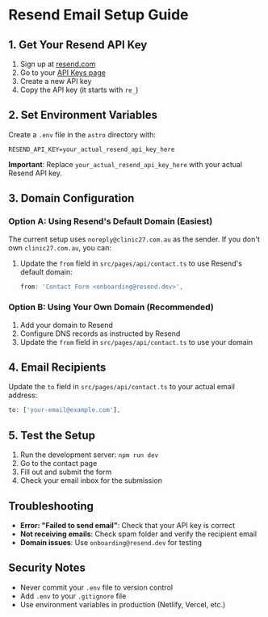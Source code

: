 # Resend Email Setup Guide

## 1. Get Your Resend API Key

1. Sign up at [resend.com](https://resend.com)
2. Go to your [API Keys page](https://resend.com/api-keys)
3. Create a new API key
4. Copy the API key (it starts with `re_`)

## 2. Set Environment Variables

Create a `.env` file in the `astro` directory with:

```
RESEND_API_KEY=your_actual_resend_api_key_here
```

**Important**: Replace `your_actual_resend_api_key_here` with your actual Resend API key.

## 3. Domain Configuration

### Option A: Using Resend's Default Domain (Easiest)
The current setup uses `noreply@clinic27.com.au` as the sender. If you don't own `clinic27.com.au`, you can:

1. Update the `from` field in `src/pages/api/contact.ts` to use Resend's default domain:
   ```typescript
   from: 'Contact Form <onboarding@resend.dev>',
   ```

### Option B: Using Your Own Domain (Recommended)
1. Add your domain to Resend
2. Configure DNS records as instructed by Resend
3. Update the `from` field in `src/pages/api/contact.ts` to use your domain

## 4. Email Recipients

Update the `to` field in `src/pages/api/contact.ts` to your actual email address:

```typescript
to: ['your-email@example.com'],
```

## 5. Test the Setup

1. Run the development server: `npm run dev`
2. Go to the contact page
3. Fill out and submit the form
4. Check your email inbox for the submission

## Troubleshooting

- **Error: "Failed to send email"**: Check that your API key is correct
- **Not receiving emails**: Check spam folder and verify the recipient email
- **Domain issues**: Use `onboarding@resend.dev` for testing

## Security Notes

- Never commit your `.env` file to version control
- Add `.env` to your `.gitignore` file
- Use environment variables in production (Netlify, Vercel, etc.) 